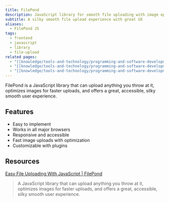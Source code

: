 ```yaml
---
title: FilePond
description: JavaScript library for smooth file uploading with image optimization
subtitle: A silky smooth file upload experience with great UX
aliases:
  - FilePond JS
tags:
  - frontend
  - javascript
  - library
  - file-upload
related pages:
  - "[[knowledge/tools-and-technology/programming-and-software-development/languages/javascript/index|JavaScript]]"
  - "[[knowledge/tools-and-technology/programming-and-software-development/languages/javascript/librairies/index|JavaScript Libraries]]"
  - "[[knowledge/tools-and-technology/programming-and-software-development/languages/html-css/index|HTML & CSS]]"
---
```


FilePond is a JavaScript library that can upload anything you throw at it, optimizes images for faster uploads, and offers a great, accessible, silky smooth user experience.

## Features

- Easy to implement
- Works in all major browsers
- Responsive and accessible
- Fast image uploads with optimization
- Customizable with plugins

## Resources

[Easy File Uploading With JavaScript | FilePond](https://pqina.nl/filepond/)
> A JavaScript library that can upload anything you throw at it, optimizes images for faster uploads, and offers a great, accessible, silky smooth user experience.
